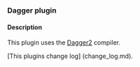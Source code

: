 ### Dagger plugin

#### Description

This plugin uses the [Dagger2](http://google.github.io/dagger/) compiler.

[This plugins change log] (change_log.md).
